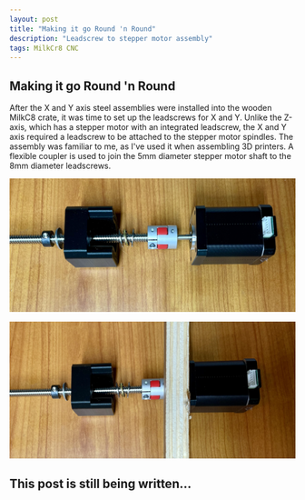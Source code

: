 ```yaml
---
layout: post
title: "Making it go Round 'n Round"
description: "Leadscrew to stepper motor assembly"
tags: MilkCr8 CNC
---
```

## Making it go Round 'n Round

After the X and Y axis steel assemblies were installed into the wooden MilkC8 crate, it was time to set up the leadscrews for X and Y.  Unlike the Z-axis, which has a stepper motor with an integrated leadscrew, the X and Y axis required a leadscrew to be attached to the stepper motor spindles.  The assembly was familiar to me, as I've used it when assembling 3D printers.  A flexible coupler is used to join the 5mm diameter stepper motor shaft to the 8mm diameter leadscrews.  

![MilkCr8 CNC frame](/assets/images/Leadscrew-exploded.jpeg)

![MilkCr8 CNC frame](/assets/images/Leadscrew-assembled.jpeg)

## This post is still being written...
